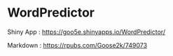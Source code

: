# WordPredictor

Shiny App : https://goo5e.shinyapps.io/WordPredictor/

Markdown : https://rpubs.com/Goose2k/749073
